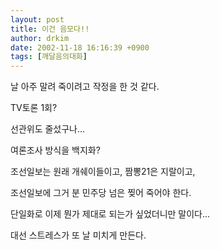 ```yaml
---
layout: post
title: 이건 음모다!!
author: drkim
date: 2002-11-18 16:16:39 +0900
tags: [깨달음의대화]
---
```

날 아주 말려 죽이려고 작정을 한 것 같다.
  

  
TV토론 1회?
  
선관위도 줄섰구나...
  

  
여론조사 방식을 백지화?
  
조선일보는 원래 개쉐이들이고, 짬뽕21은 지랄이고,
  
조선일보에 그거 분 민주당 넘은 찢어 죽어야 한다.
  

  
단일화로 이제 뭔가 제대로 되는가 싶었더니만 말이다...
  

  
대선 스트레스가 또 날 미치게 만든다.